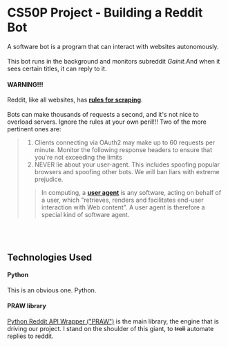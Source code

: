 # CS50P Project - Building a Reddit Bot
A software bot is a program that can interact with websites autonomously.<br><br>
This bot runs in the background and monitors subreddit *Gainit*.And when it sees certain titles, it can reply to it.<br>
#### WARNING!!!
Reddit, like all websites, has [**rules for scraping**](https://github.com/reddit-archive/reddit/wiki/API). <br><br>
Bots can make thousands of requests a second, and it's not nice to overload servers. Ignore the rules at your own peril!!!
Two of the more pertinent ones are:
> 1. Clients connecting via OAuth2 may make up to 60 requests per minute. Monitor the following response headers to ensure that you're not exceeding the limits<br>
> 2. NEVER lie about your user-agent. This includes spoofing popular browsers and spoofing other bots. We will ban liars with extreme prejudice.<br>
>> In computing, a [**user agent**](https://en.wikipedia.org/wiki/User_agent) is any software, acting on behalf of a user, which "retrieves, renders and facilitates end-user interaction with Web content". A user agent is therefore a special kind of software agent.

<br><br>

## Technologies Used
#### Python
This is an obvious one. Python.
#### PRAW library
[Python Reddit API Wrapper ("PRAW")](https://praw.readthedocs.io/en/stable/index.html) is the main library, the engine that is driving our project. I stand on the shoulder of this giant, to ~~troll~~ automate replies to reddit.
